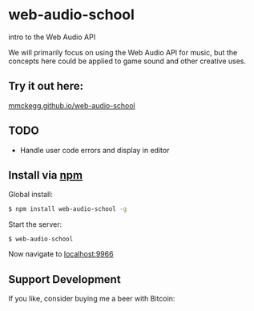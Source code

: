 
# web-audio-school

intro to the Web Audio API

We will primarily focus on using the Web Audio API for music, but the concepts here could be applied to game sound and other creative uses.


## Try it out here:

[mmckegg.github.io/web-audio-school](http://mmckegg.github.io/web-audio-school/)



## TODO

- Handle user code errors and display in editor

## Install via [npm](https://www.npmjs.com/package/web-audio-school)

Global install:

```bash
$ npm install web-audio-school -g
```

Start the server:

```
$ web-audio-school
```

Now navigate to [localhost:9966](http://localhost:9966)





## Support Development

If you like, consider buying me a beer with Bitcoin: